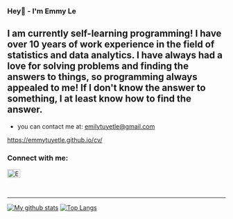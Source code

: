 ### Hey👋 - I'm Emmy Le

## I am currently self-learning programming! I have over 10 years of work experience in the field of statistics and data analytics. I have always had a love for solving problems and finding the answers to things, so programming always appealed to me! If I don't know the answer to something, I at least know how to find the answer.

- you can contact me at: emilytuyetle@gmail.com 

https://emmytuyetle.github.io/cv/

<h3 align="left">Connect with me:</h3>

<p align="left">
<a href="https://www.linkedin.com/in/emmytuyetle/" target="blank"><img align="center" src="https://raw.githubusercontent.com/rahuldkjain/github-profile-readme-generator/master/src/images/icons/Social/linked-in-alt.svg" alt="Emmy-Le" height="20" width="30" /></a>
</p>

<br />

---

[![My github stats](https://github-readme-stats.vercel.app/api?username=EmmyTuyetLe)](https://github.com/anuraghazra/github-readme-stats) 
[![Top Langs](https://github-readme-stats.vercel.app/api/top-langs/?username=EmmyTuyetLe)](https://github.com/anuraghazra/github-readme-stats)

